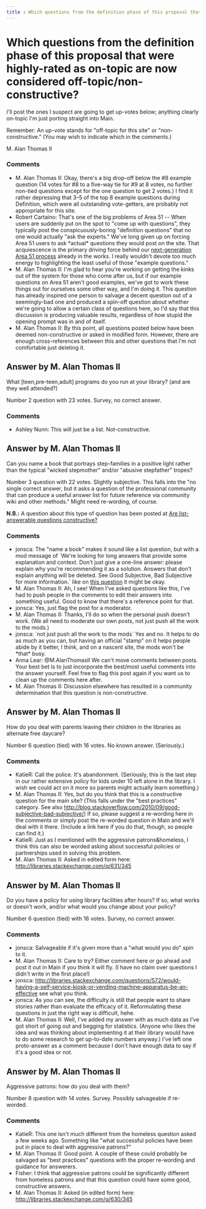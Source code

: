 ```yaml
---
title : Which questions from the definition phase of this proposal that were highly-rated as on-topic are now considered off-topic/non-constructive?
---
```

Which questions from the definition phase of this proposal that were highly-rated as on-topic are now considered off-topic/non-constructive?
=====================
I'll post the ones I suspect are going to get up-votes below; anything
clearly on-topic I'm just porting straight into Main.

Remember: An up-vote stands for "off-topic for this site" or
"non-constructive." (You may wish to indicate which in the comments.)

M. Alan Thomas II

### Comments ###
* M. Alan Thomas II: Okay, there's a big drop-off below the \#8 example question (14 votes
for \#8 to a five-way tie for \#9 at 8 votes, no further non-tied
questions except for the one question to get 2 votes.) I find it rather
depressing that 3–5 of the top 8 example questions during Definition,
which were all outstanding vote-getters, are probably not appropriate
for this site.
* Robert Cartaino: That's one of the big problems of Area 51 -- When users are suddenly put
on the spot to "come up with questions", they typically post the
conspicuously-boring "definition questions" that no one would actually
"ask the experts." We've long given up on forcing Area 51 users to ask
\*actual\* questions they would post on the site. That acquiescence is
the primary driving force behind our [next-generation Area 51
process](http://discuss.area51.stackexchange.com/a/5102/5) already in
the works. I really wouldn't devote too much energy to highlighting the
least useful of those "example questions."
* M. Alan Thomas II: I'm glad to hear you're working on getting the kinks out of the system
for those who come after us, but if our example questions on Area 51
aren't good examples, we've got to work these things out for ourselves
some other way, and I'm doing it. This question has already inspired one
person to salvage a decent question out of a seemingly-bad one and
produced a spin-off question about whether we're going to allow a
certain class of questions here, so I'd say that this discussion is
producing valuable results, regardless of how stupid the opening prompt
was in and of itself.
* M. Alan Thomas II: By this point, all questions posted below have been deemed
non-constructive or asked in modified form. However, there are enough
cross-references between this and other questions that I'm not
comfortable just deleting it.


Answer by M. Alan Thomas II
----------------
What [teen,pre-teen,adult] programs do you run at your library? (and are
they well attended?)

Number 2 question with 23 votes. Survey, no correct answer.

### Comments ###
* Ashley Nunn: This will just be a list. Not-constructive.

Answer by M. Alan Thomas II
----------------
Can you name a book that portrays step-families in a positive light
rather than the typical "wicked stepmother" and/or "abusive stepfather"
tropes?

Number 3 question with 22 votes. Slightly subjective. This falls into
the "no single correct answer, but it asks a question of the
professional community that can produce a useful answer list for future
reference via community wiki and other methods." Might need re-wording,
of course.

**N.B.:** A question about this type of question has been posted at [Are
list-answerable questions
constructive?](http://meta.libraries.stackexchange.com/questions/81/are-list-answerable-questions-constructive/)

### Comments ###
* jonsca: The "name a book" makes it sound like a list question, but with a mod
message of \`We're looking for long answers that provide some
explanation and context. Don't just give a one-line answer: please
explain why you're recommending it as a solution. Answers that don't
explain anything will be deleted. See Good Subjective, Bad Subjective
for more information.\` like on [this
question](http://libraries.stackexchange.com/questions/215/librarians-experiences-in-communicating-with-it-departments-effectively)
it might be okay.
* M. Alan Thomas II: Ah, I see! When I've asked questions like this, I've had to push people
in the comments to edit their answers into something useful. Good to
know that there's a reference point for that.
* jonsca: Yes, just flag the post for a moderator.
* M. Alan Thomas II: Thanks, I'll do so when the personal push doesn't work. (We all need to
moderate our own posts, not just push all the work to the mods.)
* jonsca: \`not just push all the work to the mods\` Yes and no. It helps to do as
much as you can, but having an official "stamp" on it helps people abide
by it better, I think, and on a nascent site, the mods won't be \*that\*
busy.
* Anna Lear: @M.AlanThomasII We can't move comments between posts. Your best bet is
to just incorporate the best/most useful comments into the answer
yourself. Feel free to flag this post again if you want us to clean up
the comments here after.
* M. Alan Thomas II: Discussion elsewhere has resulted in a community determination that this
question is non-constructive.

Answer by M. Alan Thomas II
----------------
How do you deal with parents leaving their children in the libraries as
alternate free daycare?

Number 6 question (tied) with 16 votes. No known answer. (Seriously.)

### Comments ###
* KatieR: Call the police. It's abandonment. (Seriously, this is the last step in
our rather extensive policy for kids under 10 left alone in the library.
I wish we could act on it more so parents might actually learn
something.)
* M. Alan Thomas II: Yes, but do you think that this is a constructive question for the main
site? (This falls under the "best practices" category. See also
http://blog.stackoverflow.com/2010/09/good-subjective-bad-subjective/)
If so, please suggest a re-wording here in the comments or simply post
the re-worded question in Main and we'll deal with it there. (Include a
link here if you do that, though, so people can find it.)
* KatieR: Just as I mentioned with the aggressive patrons&homeless, I think this
can also be worded asking about successful policies or partnerships used
in solving this problem.
* M. Alan Thomas II: Asked in edited form here: http://libraries.stackexchange.com/q/631/345

Answer by M. Alan Thomas II
----------------
Do you have a policy for using library facilities after hours? If so,
what works or doesn't work, and/or what would you change about your
policy?

Number 6 question (tied) with 16 votes. Survey, no correct answer.

### Comments ###
* jonsca: Salvageable if it's given more than a "what would you do" spin to it.
* M. Alan Thomas II: Care to try? Either comment here or go ahead and post it out in Main if
you think it will fly. (I have no claim over questions I didn't write in
the first place!)
* jonsca: http://libraries.stackexchange.com/questions/572/would-having-a-self-service-kiosk-or-vending-machine-apparatus-be-an-effective
see what you think.
* jonsca: As you can see, the difficulty is still that people want to share
stories rather than evaluate the efficacy of it. Reformulating these
questions in just the right way is difficult, hehe.
* M. Alan Thomas II: Well, I've added my answer with as much data as I've got short of going
out and begging for statistics. (Anyone who likes the idea and was
thinking about implementing it at their library would have to do some
research to get up-to-date numbers anyway.) I've left one proto-answer
as a comment because I don't have enough data to say if it's a good idea
or not.

Answer by M. Alan Thomas II
----------------
Aggressive patrons: how do you deal with them?

Number 8 question with 14 votes. Survey. Possibly salvageable if
re-worded.

### Comments ###
* KatieR: This one isn't much different from the homeless question asked a few
weeks ago. Something like "what successful policies have been put in
place to deal with aggressive patrons?"
* M. Alan Thomas II: Good point. A couple of these could probably be salvaged as "best
practices" questions with the proper re-wording and guidance for
answerers.
* Fisher: I think that aggressive patrons could be significantly different from
homeless patrons and that this question could have some good,
constructive answers.
* M. Alan Thomas II: Asked (in edited form) here:
http://libraries.stackexchange.com/q/630/345

